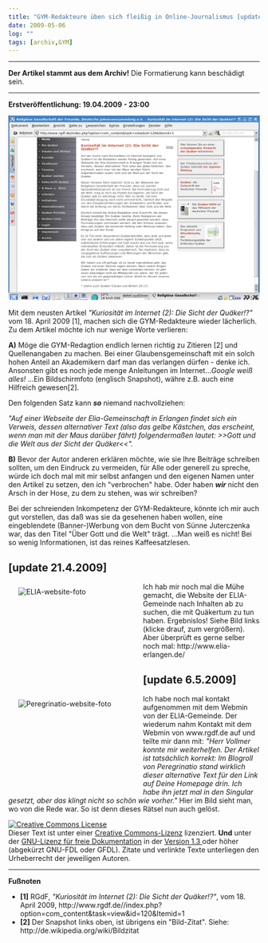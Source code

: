 ```yaml
---
title: "GYM-Redakteure üben sich fleißig in Online-Journalismus [update 6.5.2009]"
date: 2009-05-06
log: ""
tags: [archiv,GYM]
---
```

<hr><b>Der Artikel stammt aus dem Archiv!</b> Die Formatierung kann beschädigt sein.<hr>

<b>Erstveröffentlichung: 19.04.2009 - 23:00</b>

![gym_als_q_polizei_2009_04_19.png](gym_als_q_polizei_2009_04_19.png)

Mit dem neusten Artikel <i>"Kuriosität im Internet (2): Die Sicht der Quäker!?"</i>  vom 18. April 2009 [1], machen sich die GYM-Redakteure wieder lächerlich. Zu dem Artikel möchte ich nur wenige Worte verlieren:
<!--break-->
<b>A)</b> Möge die GYM-Redagtion endlich lernen richtig zu Zitieren [2] und Quellenangaben zu machen. Bei einer Glaubensgemeinschaft mit ein solch hohen Anteil an Akademikern darf man das verlangen dürfen - denke ich. Ansonsten gibt es noch jede menge Anleitungen im Internet...<i>Google weiß alles!</i> ...Ein Bildschirmfoto (englisch Snapshot), währe z.B. auch eine Hilfreich gewesen[2].

Den folgenden Satz kann <b><i>so</i></b> niemand nachvollziehen:

<i>"Auf einer Webseite der Elia-Gemeinschaft in Erlangen findet sich ein Verweis, dessen alternativer Text (also das gelbe Kästchen, das erscheint, wenn man mit der Maus darüber fährt) folgendermaßen lautet: >>Gott und die Welt aus der Sicht der Quäker<<".</i>

<b>B)</b> Bevor der Autor anderen erklären möchte, wie sie Ihre Beiträge schreiben sollten, um den Eindruck zu vermeiden, für Alle oder generell zu spreche, würde ich doch mal mit mir selbst anfangen und den eigenen Namen unter den Artikel zu setzen, den ich "verbrochen" habe. Oder haben <b><i>wir</i></b> nicht den Arsch in der Hose, zu dem zu stehen, was wir schreiben?

Bei der schreienden Inkompetenz der GYM-Redakteure, könnte ich mir auch gut vorstellen, das daß was sie da gesehenen haben wollen, eine eingeblendete (Banner-)Werbung von dem Bucht von Sünne Juterczenka war, das den Titel "Über Gott und die Welt" trägt. ...Man weiß es nicht! Bei so wenig Informationen, ist das reines Kaffeesatzlesen.

<h2>[update 21.4.2009]</h2>
<a href="http://www.the-independent-friend.de/?q=system/files/elia_gemeinde_2009_04_21.png">
<img src="http://www.the-independent-friend.de/?q=system/files/elia_gemeinde_2009_04_21.png" alt="ELIA-website-foto" width="230" height="170"  align="left"  vspace="10" hspace="20" /></a>
Ich hab mir noch mal die Mühe gemacht, die Website der ELIA-Gemeinde nach Inhalten ab zu suchen, die mit Quäkertum zu tun haben. Ergebnislos! Siehe Bild links (klicke drauf, zum vergrößern). Aber überprüft es gerne selber noch mal: http://www.elia-erlangen.de/

<h2>[update 6.5.2009]</h2>
<a href="http://www.the-independent-friend.de/?q=system/files/blog_foto.jpg">
<img src="http://www.the-independent-friend.de/?q=system/files/blog_foto.jpg" alt="Peregrinatio-website-foto" width="230" height="170"  align="left"  vspace="10" hspace="20" /></a> Ich habe noch mal kontakt aufgenommen mit dem Webmin von der ELIA-Gemeinde. Der wiederum nahm Kontakt mit dem Webmin von www.rgdf.de auf und teilte mir dann mit: <cite>"Herr Vollmer konnte mir weiterhelfen. Der Artikel ist tatsächlich korrekt: Im Blogroll von Peregrinatio stand wirklich dieser alternative Text für den Link auf Deine Homepage drin. Ich habe ihn jetzt mal in den Singular gesetzt, aber das klingt nicht so schön wie vorher."</cite> Hier im Bild sieht man, wo von die Rede war. So ist denn dieses Rätsel nun auch gelöst.

<a rel="license" href="http://creativecommons.org/licenses/by-sa/3.0/de/"><img alt="Creative Commons License" style="border-width:0" src="http://i.creativecommons.org/l/by-sa/3.0/de/88x31.png" /></a><br />Dieser <span xmlns:dc="http://purl.org/dc/elements/1.1/" href="http://purl.org/dc/dcmitype/Text" rel="dc:type">Text</span> ist unter einer <a rel="license" href="http://creativecommons.org/licenses/by-sa/3.0/de/">Creative Commons-Lizenz</a> lizenziert. <b>Und</b> unter der <a href="http://de.wikipedia.org/wiki/GFDL">GNU-Lizenz für freie Dokumentation</a> in der <a href="http://www.gnu.org/licenses/fdl-1.3.html">Version 1.3 </a> oder höher (abgekürzt GNU-FDL oder GFDL). Zitate und verlinkte Texte unterliegen den Urheberrecht der jeweiligen Autoren.


<hr>
<b>Fußnoten</b>
<ul>
<li><b>[1]</b> RGdF, <i>"Kuriosität im Internet (2): Die Sicht der Quäker!?"</i>,  vom 18. April 2009, http://www.rgdf.de//index.php?option=com_content&task=view&id=120&Itemid=1</li>
<li><b>[2]</b> Der Snapshot links oben, ist übrigens ein "Bild-Zitat". Siehe: http://de.wikipedia.org/wiki/Bildzitat</li>
</ul>
